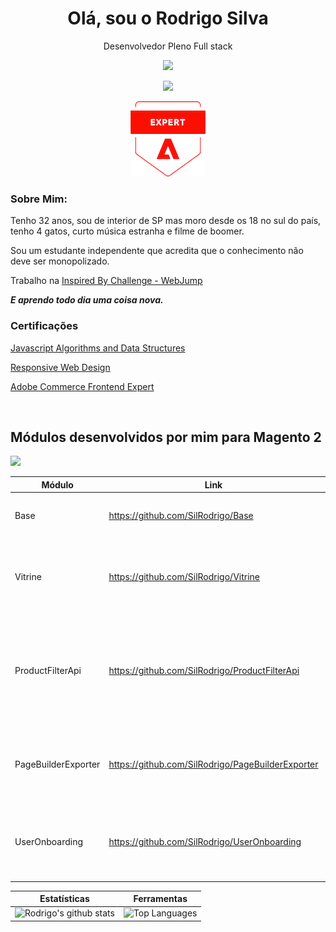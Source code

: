 
<h1 align='center'>
  Olá, sou o Rodrigo Silva 
</h1>

<p align='center'>
  Desenvolvedor Pleno Full stack    
</p>
<p align='center'>
<img src="https://img.shields.io/badge/Email-rodrigo.sil91@gmail.com-green">
</p>
<p align='center'>
<img src="https://skillicons.dev/icons?i=html,css,js,ts,php,react,angular,nodejs,mysql,wordpress">
</p>
<p align='center'>
    <a target="_blank" rel="noopener" href="https://www.credly.com/badges/03be36f8-f974-4437-8824-1e61d40c8397/public_url"><img src="https://github.com/SilRodrigo/SilRodrigo/blob/main/adobe-certified-expert-adobe-commerce-front-end-developer.png"></a>
</p>

### Sobre Mim:
<p>  
    Tenho 32 anos, sou de interior de SP mas moro desde os 18 no sul do país, tenho 4 gatos, curto música estranha e filme de boomer.  
</p>
<p> 
Sou um estudante independente que acredita que o conhecimento não deve ser monopolizado.

Trabalho na [Inspired By Challenge - WebJump](https://webjump.com.br/)
</p>
 <p> 
  <em><strong>E aprendo todo dia uma coisa nova.</strong></em>
</p>

<h3>Certificações</h3>
  <p>
    <a target="_blank" href="https://freecodecamp.org/certification/fcc302c8267-67ec-47d2-9eea-73851deecef5/javascript-algorithms-and-data-structures">Javascript Algorithms and Data Structures</a>  
  </p>
  <p>
    <a target="_blank" href="https://freecodecamp.org/certification/fcc302c8267-67ec-47d2-9eea-73851deecef5/responsive-web-design">Responsive Web Design</a>
  </p>
  <p>
    <a target="_blank" href="https://www.credly.com/badges/03be36f8-f974-4437-8824-1e61d40c8397/public_url">Adobe Commerce Frontend Expert</a>
  </p>  

<br>

## Módulos desenvolvidos por mim para Magento 2
<a href="https://packagist.org/packages/rsilva/">
  <img src="https://img.shields.io/badge/Packagist-Rsilva%20Modules-brightgreen">
</a>

| **Módulo** | **Link** | **Descrição**
|--|--|--|
| Base | https://github.com/SilRodrigo/Base | Base para instalação dos demais módulos.
| Vitrine | https://github.com/SilRodrigo/Vitrine | Marque e link produtos em posições de uma imagem.
| ProductFilterApi | https://github.com/SilRodrigo/ProductFilterApi | Api para receber uma coleção de produtos filtrados conforme parâmetros da requisição.
| PageBuilderExporter | https://github.com/SilRodrigo/PageBuilderExporter | Importe e exporte os templates de *page builder* de sua loja Magento.
| UserOnboarding | https://github.com/SilRodrigo/UserOnboarding | Adicione mensagens de onboardings e tutorial na sua loja Magento.

| Estatísticas | Ferramentas |
|--|--|
| ![Rodrigo's github stats](https://github-readme-stats.vercel.app/api?username=silrodrigo&show_icons=true&hide_border=true&count_private=true&theme=calm) | ![Top Languages](https://github-readme-stats.vercel.app/api/top-langs/?username=silrodrigo&langs_count=10&count_private=true&hide_border=true&theme=calm&layout=compact) |
